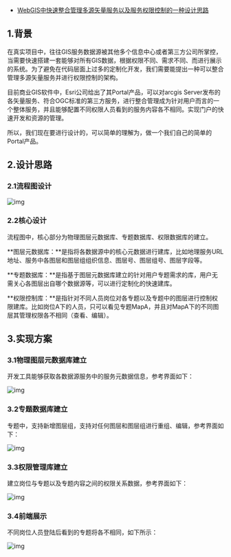 - [WebGIS中快速整合管理多源矢量服务以及服务权限控制的一种设计思路](https://www.cnblogs.com/naaoveGIS/p/5614215.html)

## 1.背景

在真实项目中，往往GIS服务数据源被其他多个信息中心或者第三方公司所掌控，当需要快速搭建一套能够对所有GIS数据，根据权限不同、需求不同、而进行展示的系统。为了避免在代码层面上过多的定制化开发，我们需要能提出一种可以整合管理多源矢量服务并进行权限控制的架构。

目前商业GIS软件中，Esri公司给出了其Portal产品，可以对arcgis  Server发布的各矢量服务、符合OGC标准的第三方服务，进行整合管理成为针对用户而言的一个整体服务，并且能够配置不同权限人员看到的服务内容各不相同。实现门户的快速开发和资源的管理。

所以，我们现在要进行设计的，可以简单的理解为，做一个我们自己的简单的Portal产品。

## 2.设计思路

### 2.1流程图设计

  ![img](https://images2015.cnblogs.com/blog/656746/201606/656746-20160624145912297-1214491284.png)           

 

### 2.2核心设计

流程图中，核心部分为物理图层元数据库、专题数据库、权限数据库的建立。

**图层元数据库：**是指将各数据源中的核心元数据进行建库，比如地理服务URL地址、服务中各图层和图层组组织信息、图层号、图层组号、图层字段等。

**专题数据库：**是指基于图层元数据库建立的针对用户专题需求的库，用户无需关心各图层出自哪个数据源等，可以进行定制化的快速建库。

**权限控制库：**是指针对不同人员岗位对各专题以及专题中的图层进行控制权限建库。比如岗位A下的人员，只可以看见专题MapA，并且对MapA下的不同图层其管理权限各不相同（查看、编辑）。

## 3.实现方案

### 3.1物理图层元数据库建立

开发工具能够获取各数据源服务中的服务元数据信息，参考界面如下：

 ![img](https://images2015.cnblogs.com/blog/656746/201606/656746-20160624145935078-454048369.png)

### 3.2专题数据库建立

专题中，支持新增图层组，支持对任何图层和图层组进行重组、编辑，参考界面如下：

 ![img](https://images2015.cnblogs.com/blog/656746/201606/656746-20160630170213562-151447682.png)

 

### 3.3权限管理库建立

建立岗位与专题以及专题内容之间的权限关系数据，参考界面如下：

 ![img](https://images2015.cnblogs.com/blog/656746/201606/656746-20160624150029422-2088472391.png)

### 3.4前端展示

不同岗位人员登陆后看到的专题将各不相同，如下所示：

![img](https://images2015.cnblogs.com/blog/656746/201606/656746-20160624151138906-1422198298.png)

 